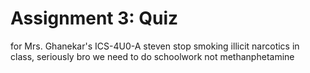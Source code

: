 # Assignment 3: Quiz
for Mrs. Ghanekar's ICS-4U0-A
steven stop smoking illicit narcotics in class, seriously bro we need to do schoolwork not methanphetamine
